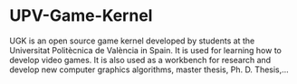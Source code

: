 # UPV-Game-Kernel
UGK is an open source game kernel developed by students at the Universitat Politècnica de València in Spain. It is used for learning how to develop video games. It is also used as a workbench for research and develop new computer graphics algorithms, master thesis, Ph. D. Thesis,...
